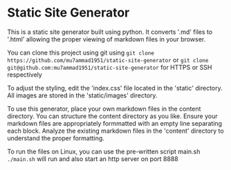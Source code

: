 # Static Site Generator

This is a static site generator built using python. It converts '.md' files to '.html' allowing the proper viewing of markdown files in your browser.

You can clone this project using git using `git clone https://github.com/mu7ammad1951/static-site-generator` or `git clone git@github.com:mu7ammad1951/static-site-generator` for HTTPS or SSH respectively

To adjust the styling, edit the 'index.css' file located in the 'static' directory. All images are stored in the 'static/images' directory.

To use this generator, place your own markdown files in the content directory. You can structure the content directory as you like. Ensure your markdown files are appropriately formmatted with an empty line separating each block. Analyze the existing markdown files in the 'content' directory to understand the proper formatting.

To run the files on Linux, you can use the pre-written script main.sh
`./main.sh` will run and also start an http server on port 8888
